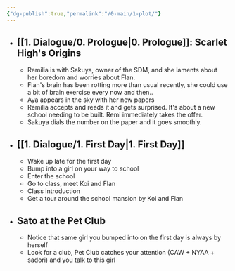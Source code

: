 ```yaml
---
{"dg-publish":true,"permalink":"/0-main/1-plot/"}
---
```


- ## [[1. Dialogue/0. Prologue\|0. Prologue]]: Scarlet High's Origins
	- Remilia is with Sakuya, owner of the SDM, and she laments about her boredom and worries about Flan.
	- Flan's brain has been rotting more than usual recently, she could use a bit of brain exercise every now and then..
	- Aya appears in the sky with her new papers
	- Remilia accepts and reads it and gets surprised. It's about a new school needing to be built. Remi immediately takes the offer.
	- Sakuya dials the number on the paper and it goes smoothly.
- ## [[1. Dialogue/1. First Day\|1. First Day]]
	- Wake up late for the first day
	- Bump into a girl on your way to school
	- Enter the school
	- Go to class, meet Koi and Flan
	- Class introduction
	- Get a tour around the school mansion by Koi and Flan
- ## Sato at the Pet Club
	- Notice that same girl you bumped into on the first day is always by herself
	- Look for a club, Pet Club catches your attention (CAW + NYAA + sadori) and you talk to this girl